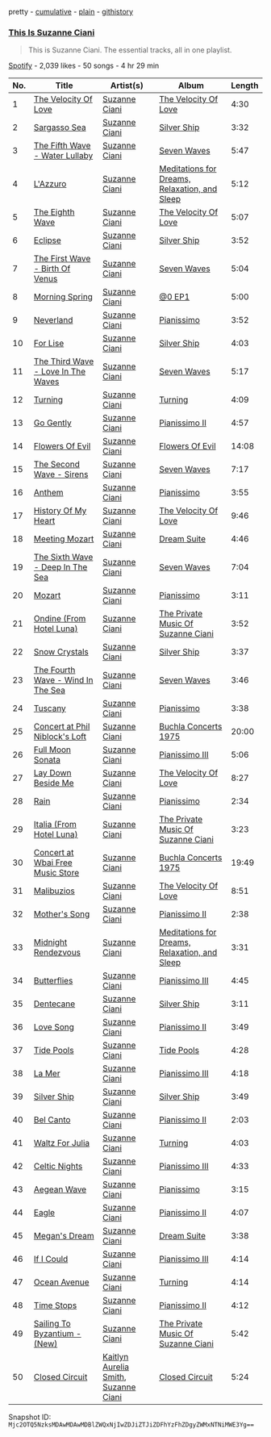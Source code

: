 pretty - [cumulative](/playlists/cumulative/37i9dQZF1DZ06evO3VuT4I.md) - [plain](/playlists/plain/37i9dQZF1DZ06evO3VuT4I) - [githistory](https://github.githistory.xyz/mackorone/spotify-playlist-archive/blob/main/playlists/plain/37i9dQZF1DZ06evO3VuT4I)

### [This Is Suzanne Ciani](https://open.spotify.com/playlist/37i9dQZF1DZ06evO3VuT4I)

> This is Suzanne Ciani\. The essential tracks, all in one playlist.

[Spotify](https://open.spotify.com/user/spotify) - 2,039 likes - 50 songs - 4 hr 29 min

| No. | Title | Artist(s) | Album | Length |
|---|---|---|---|---|
| 1 | [The Velocity Of Love](https://open.spotify.com/track/5Z8drOEmdVTtwixfM4FGzN) | [Suzanne Ciani](https://open.spotify.com/artist/6E7hjfR2Qy6392SnUqCnzr) | [The Velocity Of Love](https://open.spotify.com/album/0j07ux1zZw12yRPXycIjgp) | 4:30 |
| 2 | [Sargasso Sea](https://open.spotify.com/track/4UfL9zy2IO26JAO0jNvkhH) | [Suzanne Ciani](https://open.spotify.com/artist/6E7hjfR2Qy6392SnUqCnzr) | [Silver Ship](https://open.spotify.com/album/4XQHj9HwykiM9CHCdLYuXK) | 3:32 |
| 3 | [The Fifth Wave \- Water Lullaby](https://open.spotify.com/track/48Ts7bGN2VeEVaLzKWet5U) | [Suzanne Ciani](https://open.spotify.com/artist/6E7hjfR2Qy6392SnUqCnzr) | [Seven Waves](https://open.spotify.com/album/3YBrOpJsyXHP4JeKaICHf3) | 5:47 |
| 4 | [L'Azzuro](https://open.spotify.com/track/7icrlwHpkpnxEL2tVrdOxV) | [Suzanne Ciani](https://open.spotify.com/artist/6E7hjfR2Qy6392SnUqCnzr) | [Meditations for Dreams, Relaxation, and Sleep](https://open.spotify.com/album/6A4Xbylny9BB49hJVbXE0i) | 5:12 |
| 5 | [The Eighth Wave](https://open.spotify.com/track/0hfdtb8oN7bWS0P5aqRbyZ) | [Suzanne Ciani](https://open.spotify.com/artist/6E7hjfR2Qy6392SnUqCnzr) | [The Velocity Of Love](https://open.spotify.com/album/0j07ux1zZw12yRPXycIjgp) | 5:07 |
| 6 | [Eclipse](https://open.spotify.com/track/4loFAwDRPaSB1QMJyO7jdZ) | [Suzanne Ciani](https://open.spotify.com/artist/6E7hjfR2Qy6392SnUqCnzr) | [Silver Ship](https://open.spotify.com/album/4XQHj9HwykiM9CHCdLYuXK) | 3:52 |
| 7 | [The First Wave \- Birth Of Venus](https://open.spotify.com/track/6wG4izwDQdTxkpBEB6CRlk) | [Suzanne Ciani](https://open.spotify.com/artist/6E7hjfR2Qy6392SnUqCnzr) | [Seven Waves](https://open.spotify.com/album/3YBrOpJsyXHP4JeKaICHf3) | 5:04 |
| 8 | [Morning Spring](https://open.spotify.com/track/0MBiVK0AHaR70AuD061Np7) | [Suzanne Ciani](https://open.spotify.com/artist/6E7hjfR2Qy6392SnUqCnzr) | [@0 EP1](https://open.spotify.com/album/1eEFnKUqaKC6pgzRKzS29k) | 5:00 |
| 9 | [Neverland](https://open.spotify.com/track/2Q0WqaHMpXRA8l2rCvlkrw) | [Suzanne Ciani](https://open.spotify.com/artist/6E7hjfR2Qy6392SnUqCnzr) | [Pianissimo](https://open.spotify.com/album/5hD6gGLoTIZApXRCIvREBh) | 3:52 |
| 10 | [For Lise](https://open.spotify.com/track/5gZN21iMNI3onWDpyzdtcl) | [Suzanne Ciani](https://open.spotify.com/artist/6E7hjfR2Qy6392SnUqCnzr) | [Silver Ship](https://open.spotify.com/album/4XQHj9HwykiM9CHCdLYuXK) | 4:03 |
| 11 | [The Third Wave \- Love In The Waves](https://open.spotify.com/track/5ikCRvgA7JC7Fa9ygBQpmG) | [Suzanne Ciani](https://open.spotify.com/artist/6E7hjfR2Qy6392SnUqCnzr) | [Seven Waves](https://open.spotify.com/album/3YBrOpJsyXHP4JeKaICHf3) | 5:17 |
| 12 | [Turning](https://open.spotify.com/track/5XaVqwrN4WXABLiX969wG0) | [Suzanne Ciani](https://open.spotify.com/artist/6E7hjfR2Qy6392SnUqCnzr) | [Turning](https://open.spotify.com/album/3069ogaIdXqfzkhbkGNxaK) | 4:09 |
| 13 | [Go Gently](https://open.spotify.com/track/0vY6jcdgXhuZcVfAjqZx7r) | [Suzanne Ciani](https://open.spotify.com/artist/6E7hjfR2Qy6392SnUqCnzr) | [Pianissimo II](https://open.spotify.com/album/2Rw6DPIFaaTHuLcpjzCT9h) | 4:57 |
| 14 | [Flowers Of Evil](https://open.spotify.com/track/39yNHxks286iIcWLmQCg2m) | [Suzanne Ciani](https://open.spotify.com/artist/6E7hjfR2Qy6392SnUqCnzr) | [Flowers Of Evil](https://open.spotify.com/album/0XB4eado6AWXas8Z98FmG6) | 14:08 |
| 15 | [The Second Wave \- Sirens](https://open.spotify.com/track/0IYLjpP98C3lsANXTbQHRT) | [Suzanne Ciani](https://open.spotify.com/artist/6E7hjfR2Qy6392SnUqCnzr) | [Seven Waves](https://open.spotify.com/album/3YBrOpJsyXHP4JeKaICHf3) | 7:17 |
| 16 | [Anthem](https://open.spotify.com/track/2Sz004J4cE9JezxQ511een) | [Suzanne Ciani](https://open.spotify.com/artist/6E7hjfR2Qy6392SnUqCnzr) | [Pianissimo](https://open.spotify.com/album/5hD6gGLoTIZApXRCIvREBh) | 3:55 |
| 17 | [History Of My Heart](https://open.spotify.com/track/7HywLdWwU2nkyTwIsnI5Qs) | [Suzanne Ciani](https://open.spotify.com/artist/6E7hjfR2Qy6392SnUqCnzr) | [The Velocity Of Love](https://open.spotify.com/album/0j07ux1zZw12yRPXycIjgp) | 9:46 |
| 18 | [Meeting Mozart](https://open.spotify.com/track/0QQNf1doJ6TzGZjOGtAv7v) | [Suzanne Ciani](https://open.spotify.com/artist/6E7hjfR2Qy6392SnUqCnzr) | [Dream Suite](https://open.spotify.com/album/12w6StuJjgjQgaGuiLMvUo) | 4:46 |
| 19 | [The Sixth Wave \- Deep In The Sea](https://open.spotify.com/track/2ctoTMoMSToFFu9PRRAVrK) | [Suzanne Ciani](https://open.spotify.com/artist/6E7hjfR2Qy6392SnUqCnzr) | [Seven Waves](https://open.spotify.com/album/3YBrOpJsyXHP4JeKaICHf3) | 7:04 |
| 20 | [Mozart](https://open.spotify.com/track/4d1prmnOfbPlO0n03tUC1Q) | [Suzanne Ciani](https://open.spotify.com/artist/6E7hjfR2Qy6392SnUqCnzr) | [Pianissimo](https://open.spotify.com/album/5hD6gGLoTIZApXRCIvREBh) | 3:11 |
| 21 | [Ondine \(From Hotel Luna\)](https://open.spotify.com/track/3miJRnWeoyvaQTwo5UTGWe) | [Suzanne Ciani](https://open.spotify.com/artist/6E7hjfR2Qy6392SnUqCnzr) | [The Private Music Of Suzanne Ciani](https://open.spotify.com/album/2nmaIXpBrniXN49g4morGy) | 3:52 |
| 22 | [Snow Crystals](https://open.spotify.com/track/6HX7BkAHystUyxunvavwmx) | [Suzanne Ciani](https://open.spotify.com/artist/6E7hjfR2Qy6392SnUqCnzr) | [Silver Ship](https://open.spotify.com/album/4XQHj9HwykiM9CHCdLYuXK) | 3:37 |
| 23 | [The Fourth Wave \- Wind In The Sea](https://open.spotify.com/track/0RsCzzwmJYdUTRGk6ozqlX) | [Suzanne Ciani](https://open.spotify.com/artist/6E7hjfR2Qy6392SnUqCnzr) | [Seven Waves](https://open.spotify.com/album/3YBrOpJsyXHP4JeKaICHf3) | 3:46 |
| 24 | [Tuscany](https://open.spotify.com/track/7MKHnn1icO9Ce7FRHPY2pv) | [Suzanne Ciani](https://open.spotify.com/artist/6E7hjfR2Qy6392SnUqCnzr) | [Pianissimo](https://open.spotify.com/album/5hD6gGLoTIZApXRCIvREBh) | 3:38 |
| 25 | [Concert at Phil Niblock's Loft](https://open.spotify.com/track/0t7H4g6R10lDoGMvM9Vt5n) | [Suzanne Ciani](https://open.spotify.com/artist/6E7hjfR2Qy6392SnUqCnzr) | [Buchla Concerts 1975](https://open.spotify.com/album/2eRdpXgHPeltZL4nMr3Qxr) | 20:00 |
| 26 | [Full Moon Sonata](https://open.spotify.com/track/1EOVZetVBUEfMFV8g0hsRv) | [Suzanne Ciani](https://open.spotify.com/artist/6E7hjfR2Qy6392SnUqCnzr) | [Pianissimo III](https://open.spotify.com/album/43dwsWH3LmpqW3BE0K8ckW) | 5:06 |
| 27 | [Lay Down Beside Me](https://open.spotify.com/track/0XKPezlchnbQ55vC0vZET8) | [Suzanne Ciani](https://open.spotify.com/artist/6E7hjfR2Qy6392SnUqCnzr) | [The Velocity Of Love](https://open.spotify.com/album/0j07ux1zZw12yRPXycIjgp) | 8:27 |
| 28 | [Rain](https://open.spotify.com/track/4mfLfODYehwVfHnXMlIArx) | [Suzanne Ciani](https://open.spotify.com/artist/6E7hjfR2Qy6392SnUqCnzr) | [Pianissimo](https://open.spotify.com/album/5hD6gGLoTIZApXRCIvREBh) | 2:34 |
| 29 | [Italia \(From Hotel Luna\)](https://open.spotify.com/track/0u3W3lf8rbN2NuB7ky4SMy) | [Suzanne Ciani](https://open.spotify.com/artist/6E7hjfR2Qy6392SnUqCnzr) | [The Private Music Of Suzanne Ciani](https://open.spotify.com/album/2nmaIXpBrniXN49g4morGy) | 3:23 |
| 30 | [Concert at Wbai Free Music Store](https://open.spotify.com/track/1SrKUJ1r6wNGSqaF7aKvzv) | [Suzanne Ciani](https://open.spotify.com/artist/6E7hjfR2Qy6392SnUqCnzr) | [Buchla Concerts 1975](https://open.spotify.com/album/2eRdpXgHPeltZL4nMr3Qxr) | 19:49 |
| 31 | [Malibuzios](https://open.spotify.com/track/6oGEP52vbx81jMcMFwvS0w) | [Suzanne Ciani](https://open.spotify.com/artist/6E7hjfR2Qy6392SnUqCnzr) | [The Velocity Of Love](https://open.spotify.com/album/0j07ux1zZw12yRPXycIjgp) | 8:51 |
| 32 | [Mother's Song](https://open.spotify.com/track/6W4j8iooBlnZGKxYziaJT5) | [Suzanne Ciani](https://open.spotify.com/artist/6E7hjfR2Qy6392SnUqCnzr) | [Pianissimo II](https://open.spotify.com/album/2Rw6DPIFaaTHuLcpjzCT9h) | 2:38 |
| 33 | [Midnight Rendezvous](https://open.spotify.com/track/6tnvxeYDrXFQo576xBXRsh) | [Suzanne Ciani](https://open.spotify.com/artist/6E7hjfR2Qy6392SnUqCnzr) | [Meditations for Dreams, Relaxation, and Sleep](https://open.spotify.com/album/6A4Xbylny9BB49hJVbXE0i) | 3:31 |
| 34 | [Butterflies](https://open.spotify.com/track/4yUwQRabaQZMbVOkPxxdap) | [Suzanne Ciani](https://open.spotify.com/artist/6E7hjfR2Qy6392SnUqCnzr) | [Pianissimo III](https://open.spotify.com/album/43dwsWH3LmpqW3BE0K8ckW) | 4:45 |
| 35 | [Dentecane](https://open.spotify.com/track/0XJWHhigCRsq1JPmULi1ws) | [Suzanne Ciani](https://open.spotify.com/artist/6E7hjfR2Qy6392SnUqCnzr) | [Silver Ship](https://open.spotify.com/album/4XQHj9HwykiM9CHCdLYuXK) | 3:11 |
| 36 | [Love Song](https://open.spotify.com/track/59bx2QqW0p8P3g4OsEwssd) | [Suzanne Ciani](https://open.spotify.com/artist/6E7hjfR2Qy6392SnUqCnzr) | [Pianissimo II](https://open.spotify.com/album/2Rw6DPIFaaTHuLcpjzCT9h) | 3:49 |
| 37 | [Tide Pools](https://open.spotify.com/track/1xc9Cc2F9A2kfLnjmrBsIw) | [Suzanne Ciani](https://open.spotify.com/artist/6E7hjfR2Qy6392SnUqCnzr) | [Tide Pools](https://open.spotify.com/album/3xT2c2VcLlawCPbdBMJOxH) | 4:28 |
| 38 | [La Mer](https://open.spotify.com/track/3h8kKBk7Chy2LXzUhLmVAP) | [Suzanne Ciani](https://open.spotify.com/artist/6E7hjfR2Qy6392SnUqCnzr) | [Pianissimo III](https://open.spotify.com/album/43dwsWH3LmpqW3BE0K8ckW) | 4:18 |
| 39 | [Silver Ship](https://open.spotify.com/track/3sWBvGaYnq0cDN6lNNNAIt) | [Suzanne Ciani](https://open.spotify.com/artist/6E7hjfR2Qy6392SnUqCnzr) | [Silver Ship](https://open.spotify.com/album/4XQHj9HwykiM9CHCdLYuXK) | 3:49 |
| 40 | [Bel Canto](https://open.spotify.com/track/2AoTWMO8PyX6kyUHVcIxxH) | [Suzanne Ciani](https://open.spotify.com/artist/6E7hjfR2Qy6392SnUqCnzr) | [Pianissimo II](https://open.spotify.com/album/2Rw6DPIFaaTHuLcpjzCT9h) | 2:03 |
| 41 | [Waltz For Julia](https://open.spotify.com/track/7orVWspB20r4L2975OkwF5) | [Suzanne Ciani](https://open.spotify.com/artist/6E7hjfR2Qy6392SnUqCnzr) | [Turning](https://open.spotify.com/album/3069ogaIdXqfzkhbkGNxaK) | 4:03 |
| 42 | [Celtic Nights](https://open.spotify.com/track/2xMUE2MRptR7uc8r8i2brq) | [Suzanne Ciani](https://open.spotify.com/artist/6E7hjfR2Qy6392SnUqCnzr) | [Pianissimo III](https://open.spotify.com/album/43dwsWH3LmpqW3BE0K8ckW) | 4:33 |
| 43 | [Aegean Wave](https://open.spotify.com/track/6umfm9P4dsJFympcydmVtQ) | [Suzanne Ciani](https://open.spotify.com/artist/6E7hjfR2Qy6392SnUqCnzr) | [Pianissimo](https://open.spotify.com/album/5hD6gGLoTIZApXRCIvREBh) | 3:15 |
| 44 | [Eagle](https://open.spotify.com/track/5qSxp12DHTXYyqeDlOnMr9) | [Suzanne Ciani](https://open.spotify.com/artist/6E7hjfR2Qy6392SnUqCnzr) | [Pianissimo II](https://open.spotify.com/album/2Rw6DPIFaaTHuLcpjzCT9h) | 4:07 |
| 45 | [Megan's Dream](https://open.spotify.com/track/3ALDShaf3QEX1OcfvwLURW) | [Suzanne Ciani](https://open.spotify.com/artist/6E7hjfR2Qy6392SnUqCnzr) | [Dream Suite](https://open.spotify.com/album/12w6StuJjgjQgaGuiLMvUo) | 3:38 |
| 46 | [If I Could](https://open.spotify.com/track/6ZeJG2I9SmUzTtE0zY5Iwx) | [Suzanne Ciani](https://open.spotify.com/artist/6E7hjfR2Qy6392SnUqCnzr) | [Pianissimo III](https://open.spotify.com/album/43dwsWH3LmpqW3BE0K8ckW) | 4:14 |
| 47 | [Ocean Avenue](https://open.spotify.com/track/3bqA2pghklVzvAn4U04qLO) | [Suzanne Ciani](https://open.spotify.com/artist/6E7hjfR2Qy6392SnUqCnzr) | [Turning](https://open.spotify.com/album/3069ogaIdXqfzkhbkGNxaK) | 4:14 |
| 48 | [Time Stops](https://open.spotify.com/track/3r3nBeuWpbhrA0UyROJ5VS) | [Suzanne Ciani](https://open.spotify.com/artist/6E7hjfR2Qy6392SnUqCnzr) | [Pianissimo II](https://open.spotify.com/album/2Rw6DPIFaaTHuLcpjzCT9h) | 4:12 |
| 49 | [Sailing To Byzantium \- \(New\)](https://open.spotify.com/track/4VujPCSGU7lUU6QOIpxAs8) | [Suzanne Ciani](https://open.spotify.com/artist/6E7hjfR2Qy6392SnUqCnzr) | [The Private Music Of Suzanne Ciani](https://open.spotify.com/album/2nmaIXpBrniXN49g4morGy) | 5:42 |
| 50 | [Closed Circuit](https://open.spotify.com/track/3boYC8PtVEiSCBsAfw7hah) | [Kaitlyn Aurelia Smith](https://open.spotify.com/artist/6P86FLVAK4sxu8OhyQJBvH), [Suzanne Ciani](https://open.spotify.com/artist/6E7hjfR2Qy6392SnUqCnzr) | [Closed Circuit](https://open.spotify.com/album/3KTOLx2jl7FYJG93VGvs6F) | 5:24 |

Snapshot ID: `Mjc2OTQ5NzksMDAwMDAwMDBlZWQxNjIwZDJiZTJiZDFhYzFhZDgyZWMxNTNiMWE3Yg==`
